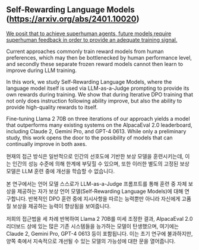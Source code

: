 ## Self-Rewarding Language Models (https://arxiv.org/abs/2401.10020)

[We posit that to achieve superhuman agents, future models require superhuman feedback in order to provide an adequate training signal.](https://arxiv.org/abs/2401.10020) 

Current approaches commonly train reward models from human preferences, which may then be bottlenecked by human performance level, and secondly these separate frozen reward models cannot then learn to improve during LLM training. 

In this work, we study Self-Rewarding Language Models, where the language model itself is used via LLM-as-a-Judge prompting to provide its own rewards during training. We show that during Iterative DPO training that not only does instruction following ability improve, but also the ability to provide high-quality rewards to itself. 

Fine-tuning Llama 2 70B on three iterations of our approach yields a model that outperforms many existing systems on the AlpacaEval 2.0 leaderboard, including Claude 2, Gemini Pro, and GPT-4 0613. While only a preliminary study, this work opens the door to the possibility of models that can continually improve in both axes.

현재의 접근 방식은 일반적으로 인간의 선호도에 기반한 보상 모델을 훈련시키는데, 이는 인간의 성능 수준에 의해 한계에 부딪힐 수 있으며, 또한 이러한 별도의 고정된 보상 모델은 LLM 훈련 중에 개선을 학습할 수 없습니다. 

본 연구에서는 언어 모델 스스로가 LLM-as-a-Judge 프롬프트를 통해 훈련 중 자체 보상을 제공하는 자가 보상 언어 모델(Self-Rewarding Language Models)에 대해 연구합니다. 
반복적인 DPO 훈련 중에 지시사항을 따르는 능력뿐만 아니라 자신에게 고품질 보상을 제공하는 능력이 향상됨을 보여줍니다. 

저희의 접근법을 세 차례 반복하여 Llama 2 70B를 미세 조정한 결과, AlpacaEval 2.0 리더보드 상에 있는 많은 기존 시스템들을 능가하는 모델이 탄생했으며, 여기에는 Claude 2, Gemini Pro, GPT-4 0613 등이 포함됩니다. 
이는 초기 연구에 불과하지만, 양쪽 축에서 지속적으로 개선될 수 있는 모델의 가능성에 대한 문을 열어줍니다.

